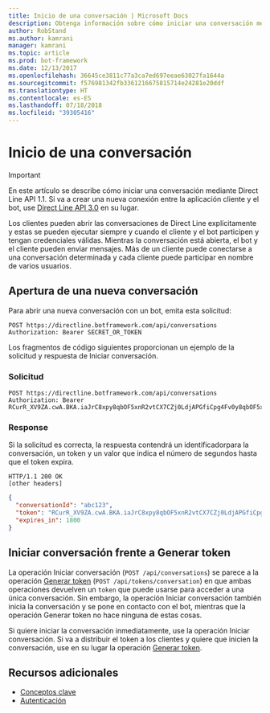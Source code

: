 ```yaml
---
title: Inicio de una conversación | Microsoft Docs
description: Obtenga información sobre cómo iniciar una conversación mediante Direct Line API v1.1.
author: RobStand
ms.author: kamrani
manager: kamrani
ms.topic: article
ms.prod: bot-framework
ms.date: 12/13/2017
ms.openlocfilehash: 36645ce3811c77a3ca7ed697eeae63027fa1644a
ms.sourcegitcommit: f576981342fb3361216675815714e24281e20ddf
ms.translationtype: HT
ms.contentlocale: es-ES
ms.lasthandoff: 07/18/2018
ms.locfileid: "39305416"
---
```

# <a name="start-a-conversation"></a>Inicio de una conversación

> [!IMPORTANT]
> En este artículo se describe cómo iniciar una conversación mediante Direct Line API 1.1. Si va a crear una nueva conexión entre la aplicación cliente y el bot, use [Direct Line API 3.0](bot-framework-rest-direct-line-3-0-start-conversation.md) en su lugar.

Los clientes pueden abrir las conversaciones de Direct Line explícitamente y estas se pueden ejecutar siempre y cuando el cliente y el bot participen y tengan credenciales válidas. Mientras la conversación está abierta, el bot y el cliente pueden enviar mensajes. Más de un cliente puede conectarse a una conversación determinada y cada cliente puede participar en nombre de varios usuarios.

## <a name="open-a-new-conversation"></a>Apertura de una nueva conversación

Para abrir una nueva conversación con un bot, emita esta solicitud:

```http
POST https://directline.botframework.com/api/conversations
Authorization: Bearer SECRET_OR_TOKEN
```

Los fragmentos de código siguientes proporcionan un ejemplo de la solicitud y respuesta de Iniciar conversación.

### <a name="request"></a>Solicitud

```http
POST https://directline.botframework.com/api/conversations
Authorization: Bearer RCurR_XV9ZA.cwA.BKA.iaJrC8xpy8qbOF5xnR2vtCX7CZj0LdjAPGfiCpg4Fv0y8qbOF5xPGfiCpg4Fv0y8qqbOF5x8qbOF5xn
```

### <a name="response"></a>Response

Si la solicitud es correcta, la respuesta contendrá un identificadorpara la conversación, un token y un valor que indica el número de segundos hasta que el token expira.

```http
HTTP/1.1 200 OK
[other headers]
```

```json
{
  "conversationId": "abc123",
  "token": "RCurR_XV9ZA.cwA.BKA.iaJrC8xpy8qbOF5xnR2vtCX7CZj0LdjAPGfiCpg4Fv0y8qbOF5xPGfiCpg4Fv0y8qqbOF5x8qbOF5xn",
  "expires_in": 1800
}
```

## <a name="start-conversation-versus-generate-token"></a>Iniciar conversación frente a Generar token

La operación Iniciar conversación (`POST /api/conversations`) se parece a la operación [Generar token](bot-framework-rest-direct-line-1-1-authentication.md#generate-token) (`POST /api/tokens/conversation`) en que ambas operaciones devuelven un `token` que puede usarse para acceder a una única conversación. Sin embargo, la operación Iniciar conversación también inicia la conversación y se pone en contacto con el bot, mientras que la operación Generar token no hace ninguna de estas cosas. 

Si quiere iniciar la conversación inmediatamente, use la operación Iniciar conversación. Si va a distribuir el token a los clientes y quiere que inicien la conversación, use en su lugar la operación [Generar token](bot-framework-rest-direct-line-1-1-authentication.md#generate-token). 

## <a name="additional-resources"></a>Recursos adicionales

- [Conceptos clave](bot-framework-rest-direct-line-1-1-concepts.md)
- [Autenticación](bot-framework-rest-direct-line-1-1-authentication.md)